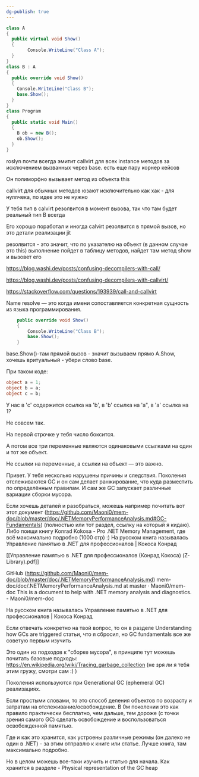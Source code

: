 ```yaml
---
dg-publish: true
---
```

```csharp
class A
{
  public virtual void Show()
  {
        Console.WriteLine("Class A");
  }
}
class B : A
{
  public override void Show()
  {
    Console.WriteLine("Class B");
    base.Show();
  }
}
class Program
{
  public static void Main()
  {
    B ob = new B();
    ob.Show();
  }
}
```




roslyn почти всегда эмитит callvirt для всех instance методов за исключением вызванных через base. есть еще пару корнер кейсов

Он полиморфно вызывает метод из объекта this

callvirt для обычных методов юзают исключительно как хак - для нуллчека, по идее это не нужно

У тебя тип в calvirt резолвится в момент вызова, так что там будет реальный тип В всегда

Его хорошо поработал и иногда calvirt  резолвится в прямой вызов, но это детали реализации jit


 резолвится - это значит, что по указателю на объект (в данном случае это this) выполнение пойдет в таблицу методов, найдет там метод show и вызовет его


https://blog.washi.dev/posts/confusing-decompilers-with-call/

https://blog.washi.dev/posts/confusing-decompilers-with-callvirt/

https://stackoverflow.com/questions/193939/call-and-callvirt

Name resolve — это когда имени сопоставляется конкретная сущность из языка программирования.


```csharp
	public override void Show()
	{
		Console.WriteLine("Class B");
		base.Show();
	}
```
base.Show()-там прямой вызов - значит вызываем прямо A.Show, хочешь вритуальный - убери слово base.



При таком коде:
```csharp
object a = 1;
object b = a;
object c = b;
```

У нас в 'c' содержится ссылка на 'b', в 'b' ссылка на 'a", в 'a' ссылка на 1?


Не совсем так.

На первой строчке у тебя число боксится.

А потом все три переменные являются одинаковыми ссылками на один и тот же объект.

Не ссылки на переменные, а ссылки на объект — это важно.


Привет. У тебя несколько нарушены причины и следствия. Поколения отслеживаются GC и он сам делает ранжирование, что куда разместить по определённым правилам. И сам же GC запускает различные вариации сборки мусора.

Если хочешь деталей и разобраться, можешь например почитать вот этот документ (https://github.com/Maoni0/mem-doc/blob/master/doc/.NETMemoryPerformanceAnalysis.md#GC-Fundamentals) (полностью или тот раздел, ссылку на который я кидаю). Либо поищи книгу Konrad Kokosa - Pro .NET Memory Management, где всё максимально подробно (1000 стр) :) На русском книга называлась Управление памятью в .NET для профессионалов | Кокоса Конрад

[[Управление памятью в .NET для профессионалов (Конрад Кокоса) (Z-Library).pdf]]

GitHub (https://github.com/Maoni0/mem-doc/blob/master/doc/.NETMemoryPerformanceAnalysis.md)
mem-doc/doc/.NETMemoryPerformanceAnalysis.md at master · Maoni0/mem-doc
This is a document to help with .NET memory analysis and diagnostics. - Maoni0/mem-doc


На русском книга называлась Управление памятью в .NET для профессионалов | Кокоса Конрад

Если отвечать конкретно на твой вопрос, то он в разделе Understanding how GCs are triggered статьи, что я сбросил, но GC fundamentals все же советую первым изучить

Это один из подходов к "сборке мусора", в принципе тут можешь почитать базовые подходы: https://en.wikipedia.org/wiki/Tracing_garbage_collection (не зря ли я тебя этим гружу, смотри сам :) )

Поколения используются при Generational GC (ephemeral GC) реализациях. 

Если простыми словами, то это способ деления объектов по возрасту и затратам на отслеживание/освобождение. В 0м поколении это как правило практически бесплатно, чем дальше, тем дороже (с точки зрения самого GC) сделать освобождение и воспользоваться освобожденной памятью.

Где и как это хранится, как устроены различные режимы (он далеко не один в .NET) - за этим отправлю к книге или статье. Лучше книга, там максимально подробно.

Но в целом можешь все-таки изучить и статью для начала. Как хранится в разделе - Physical representation of the GC heap